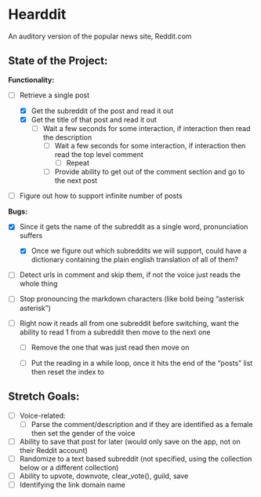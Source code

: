 # Hearddit
An auditory version of the popular news site, Reddit.com

## State of the Project:
**Functionality:**
- [ ] Retrieve a single post
    - [x] Get the subreddit of the post and read it out
    - [x] Get the title of that post and read it out
        - [ ] Wait a few seconds for some interaction, if interaction then read the description
            - [ ] Wait a few seconds for some interaction, if interaction then read the top level comment
                - [ ] Repeat
            - [ ] Provide ability to get out of the comment section and go to the next post
- [ ] Figure out how to support infinite number of posts


**Bugs:**
- [x] Since it gets the name of the subreddit as a single word, pronunciation suffers
    - [x] Once we figure out which subreddits we will support, could have a dictionary containing the plain english translation of all of them?

- [ ] Detect urls in comment and skip them, if not the voice just reads the whole thing
- [ ] Stop pronouncing the markdown characters (like bold being “asterisk asterisk”)

- [ ] Right now it reads all from one subreddit before switching, want the ability to read 1 from a subreddit then move to the next one
    - [ ] Remove the one that was just read then move on
    - [ ] Put the reading in a while loop, once it hits the end of the “posts” list then reset the index to 


## Stretch Goals:
- [ ] Voice-related:
    - [ ] Parse the comment/description and if they are identified as a female then set the gender of the voice 
- [ ] Ability to save that post for later (would only save on the app, not on their Reddit account)
- [ ] Randomize to a text based subreddit (not specified, using the collection below or a different collection)
- [ ] Ability to upvote, downvote, clear_vote(), guild, save
- [ ] Identifying the link domain name
